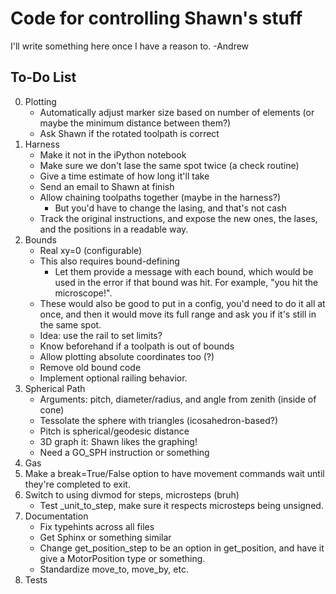 
# Code for controlling Shawn's stuff

I'll write something here once I have a reason to.
-Andrew


## To-Do List

0. Plotting
   - Automatically adjust marker size based on number of elements (or maybe 
       the minimum distance between them?)
   - Ask Shawn if the rotated toolpath is correct
1. Harness
    - Make it not in the iPython notebook
    - Make sure we don't lase the same spot twice (a check routine)
    - Give a time estimate of how long it'll take
    - Send an email to Shawn at finish
    - Allow chaining toolpaths together (maybe in the harness?)
      - But you'd have to change the lasing, and that's not cash
    - Track the original instructions, and expose the new ones, the lases, and 
        the positions in a readable way.
2. Bounds
   - Real xy=0 (configurable)
   - This also requires bound-defining
     - Let them provide a message with each bound, which would be used in the
         error if that bound was hit. For example, "you hit the microscope!".
   - These would also be good to put in a config, you'd need to do it all
        at once, and then it would move its full range and ask you if it's
        still in the same spot.
   - Idea: use the rail to set limits?
   - Know beforehand if a toolpath is out of bounds
   - Allow plotting absolute coordinates too (?)
   - Remove old bound code
   - Implement optional railing behavior.
3. Spherical Path
   - Arguments: pitch, diameter/radius, and angle from zenith (inside of cone)
   - Tessolate the sphere with triangles (icosahedron-based?)
   - Pitch is spherical/geodesic distance
   - 3D graph it: Shawn likes the graphing!
   - Need a GO_SPH instruction or something
4. Gas
5. Make a break=True/False option to have movement commands wait until they're
   completed to exit.
6. Switch to using divmod for steps, microsteps (bruh)
   - Test _unit_to_step, make sure it respects microsteps being unsigned.
7. Documentation
   - Fix typehints across all files
   - Get Sphinx or something similar
   - Change get_position_step to be an option in get_position, and have it
       give a MotorPosition type or something.
   - Standardize move_to, move_by, etc.
8. Tests